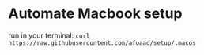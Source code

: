 # Automate Macbook setup

run in your terminal:
`curl https://raw.githubusercontent.com/afoaad/setup/.macos`
